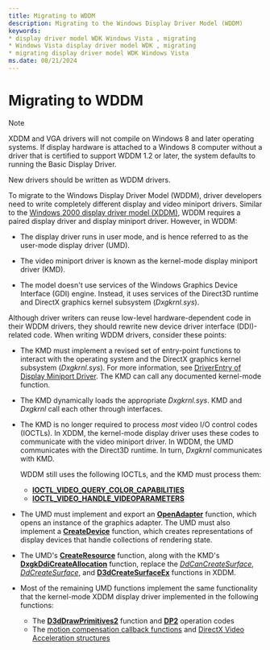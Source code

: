 ```yaml
---
title: Migrating to WDDM
description: Migrating to the Windows Display Driver Model (WDDM)
keywords:
* display driver model WDK Windows Vista , migrating
* Windows Vista display driver model WDK , migrating
* migrating display driver model WDK Windows Vista
ms.date: 08/21/2024
---
```


# Migrating to WDDM

> [!NOTE]
> XDDM and VGA drivers will not compile on Windows 8 and later operating systems. If display hardware is attached to a Windows 8 computer without a driver that is certified to support WDDM 1.2 or later, the system defaults to running the Basic Display Driver.
>
> New drivers should be written as WDDM drivers.

To migrate to the Windows Display Driver Model (WDDM), driver developers need to write completely different display and video miniport drivers. Similar to the [Windows 2000 display driver model (XDDM)](windows-2000-display-driver-model-design-guide.md), WDDM requires a paired display driver and display miniport driver. However, in WDDM:

* The display driver runs in user mode, and is hence referred to as the user-mode display driver (UMD).

* The video miniport driver is known as the kernel-mode display miniport driver (KMD).

* The model doesn't use services of the Windows Graphics Device Interface (GDI) engine. Instead, it uses services of the Direct3D runtime and DirectX graphics kernel subsystem (*Dxgkrnl.sys*).

Although driver writers can reuse low-level hardware-dependent code in their WDDM drivers, they should rewrite new device driver interface (DDI)-related code. When writing WDDM drivers, consider these points:

* The KMD must implement a revised set of entry-point functions to interact with the operating system and the DirectX graphics kernel subsystem (*Dxgkrnl.sys*). For more information, see [DriverEntry of Display Miniport Driver](driverentry-of-display-miniport-driver.md). The KMD can call any documented kernel-mode function.

* The KMD dynamically loads the appropriate *Dxgkrnl.sys*. KMD and *Dxgkrnl* call each other through interfaces.

* The KMD is no longer required to process *most* video I/O control codes (IOCTLs). In XDDM, the kernel-mode display driver uses these codes to communicate with the video miniport driver. In WDDM, the UMD communicates with the Direct3D runtime. In turn, *Dxgkrnl* communicates with KMD.

  WDDM still uses the following IOCTLs, and the KMD must process them:
  * [**IOCTL_VIDEO_QUERY_COLOR_CAPABILITIES**](/windows-hardware/drivers/ddi/ntddvdeo/ni-ntddvdeo-ioctl_video_query_color_capabilities)
  * [**IOCTL_VIDEO_HANDLE_VIDEOPARAMETERS**](/windows-hardware/drivers/ddi/ntddvdeo/ni-ntddvdeo-ioctl_video_handle_videoparameters)

* The UMD must implement and export an [**OpenAdapter**](/windows-hardware/drivers/ddi/d3dumddi/nc-d3dumddi-pfnd3dddi_openadapter) function, which opens an instance of the graphics adapter. The UMD must also implement a [**CreateDevice**](/windows-hardware/drivers/ddi/d3dumddi/nc-d3dumddi-pfnd3dddi_createdevice) function, which creates representations of display devices that handle collections of rendering state.

* The UMD's [**CreateResource**](/windows-hardware/drivers/ddi/d3dumddi/nc-d3dumddi-pfnd3dddi_createresource) function, along with the KMD's [**DxgkDdiCreateAllocation**](/windows-hardware/drivers/ddi/d3dkmddi/nc-d3dkmddi-dxgkddi_createallocation) function, replace the [*DdCanCreateSurface*](/previous-versions/windows/hardware/drivers/ff549213(v=vs.85)), [*DdCreateSurface*](/previous-versions/windows/hardware/drivers/ff549263(v=vs.85)), and [**D3dCreateSurfaceEx**](/windows/win32/api/ddrawint/nc-ddrawint-pdd_createsurfaceex) functions in XDDM.

* Most of the remaining UMD functions implement the same functionality that the kernel-mode XDDM display driver implemented in the following functions:

  * The [**D3dDrawPrimitives2**](/windows-hardware/drivers/ddi/d3dhal/nc-d3dhal-lpd3dhal_drawprimitives2cb) function and [**DP2**](/windows-hardware/drivers/ddi/d3dhal/ne-d3dhal-_d3dhal_dp2operation) operation codes
  * The [motion compensation callback functions](/windows-hardware/drivers/ddi/_display/#functions) and [DirectX Video Acceleration structures](/windows-hardware/drivers/ddi/_display/#structures)
